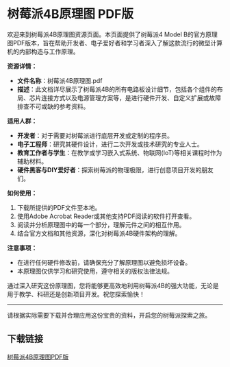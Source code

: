 # 树莓派4B原理图 PDF版

欢迎来到树莓派4B原理图资源页面。本页面提供了树莓派4 Model B的官方原理图PDF版本，旨在帮助开发者、电子爱好者和学习者深入了解这款流行的微型计算机的内部构造与工作原理。

**资源详情：**
- **文件名称**：树莓派4B原理图.pdf
- **描述**：此文档详尽展示了树莓派4B的所有电路板设计细节，包括各个组件的布局、芯片连接方式以及电源管理方案等，是进行硬件开发、自定义扩展或故障排查不可或缺的参考资料。
  
**适用人群：**
- **开发者**：对于需要对树莓派进行底层开发或定制的程序员。
- **电子工程师**：研究其硬件设计，进行二次开发或技术研究的专业人士。
- **教育工作者与学生**：在教学或学习嵌入式系统、物联网(IoT)等相关课程时作为辅助材料。
- **硬件黑客与DIY爱好者**：探索树莓派的物理极限，进行创意项目开发的朋友们。

**如何使用：**
1. 下载所提供的PDF文件至本地。
2. 使用Adobe Acrobat Reader或其他支持PDF阅读的软件打开查看。
3. 阅读并分析原理图中的每一个部分，理解元件之间的相互作用。
4. 结合官方文档和其他资源，深化对树莓派4B硬件架构的理解。

**注意事项：**
- 在进行任何硬件修改前，请确保充分了解原理图以避免损坏设备。
- 本原理图仅供学习和研究使用，遵守相关的版权法律法规。

通过深入研究这份原理图，您将能够更高效地利用树莓派4B的强大功能，无论是用于教学、科研还是创新项目开发。祝您探索愉快！

---

请根据实际需要下载并合理应用这份宝贵的资料，开启您的树莓派探索之旅。

## 下载链接

[树莓派4B原理图PDF版](https://pan.quark.cn/s/62de65a6f7b1)